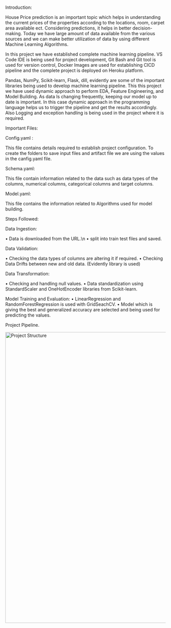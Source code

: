Introduction: 

House Price prediction is an important topic which helps in understanding the current prices of the properties according to the locations, room, carpet area available ect. Considering predictions, it helps in better decision-making. Today we have large amount of data available from the various sources and we can make better utilization of data by using different Machine Learning Algorithms.

In this project we have established complete machine learning pipeline. VS Code IDE is being used for project development, Git Bash and Git tool is used for version control, Docker Images are used for establishing CICD pipeline and the complete project is deployed on Heroku platform.

Pandas, NumPy, Scikit-learn, Flask, dill, evidently are some of the important libraries being used to develop machine learning pipeline. This this project we have used dynamic approach to perform EDA, Feature Engineering, and Model Building. As data Is changing frequently, keeping our model up to date is important. In this case dynamic approach in the programming language helps us to trigger the pipeline and get the results accordingly. Also Logging and exception handling is being used in the project where it is required.  

Important Files:

Config.yaml :

This file contains details required to establish project configuration. To create the folders to save input files and artifact file we are using the values in the canfig.yaml file.

Schema.yaml:

This file contain information related to the data such as data types of the columns, numerical columns, categorical columns and target columns.

Model.yaml:

This file contains the information related to Algorithms used for model building.

Steps Followed:

Data Ingestion:

•	Data is downloaded from the URL.\n
•	split into train test files and saved.

Data Validation:

•	Checking the data types of columns are altering it if required.
•	Checking Data Drifts between new and old data. (Evidently library is used)

Data Transformation:

•	Checking and handling null values.
•	Data standardization using StandardScaler and OneHotEncoder libraries from Scikit-learn.

Model Training and Evaluation:
•	LinearRegression and RandomForestRegression is used with GridSeachCV.
•	Model which is giving the best and generalized accuracy are selected and being used for predicting the values. 

Project Pipeline.

<img width="913" alt="Project Structure" src="https://user-images.githubusercontent.com/96531123/191944094-270cf36b-3980-4582-980c-c4253650f412.png">

